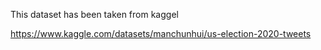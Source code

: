 This dataset has been taken from kaggel

https://www.kaggle.com/datasets/manchunhui/us-election-2020-tweets
